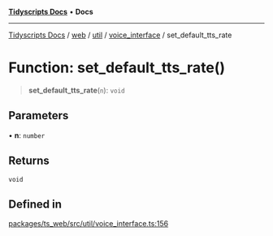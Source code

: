 [**Tidyscripts Docs**](../../../../../../../README.md) • **Docs**

***

[Tidyscripts Docs](../../../../../../../globals.md) / [web](../../../../../README.md) / [util](../../../README.md) / [voice\_interface](../README.md) / set\_default\_tts\_rate

# Function: set\_default\_tts\_rate()

> **set\_default\_tts\_rate**(`n`): `void`

## Parameters

• **n**: `number`

## Returns

`void`

## Defined in

[packages/ts\_web/src/util/voice\_interface.ts:156](https://github.com/sheunaluko/tidyscripts/blob/master/packages/ts_web/src/util/voice_interface.ts#L156)
